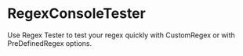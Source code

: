 # RegexConsoleTester
Use Regex Tester to test your regex quickly with CustomRegex or with PreDefinedRegex options.

